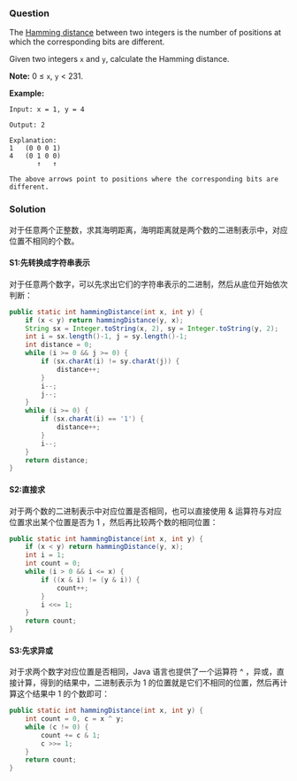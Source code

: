 ### Question

The [Hamming distance](https://en.wikipedia.org/wiki/Hamming_distance) between two integers is the number of positions at which the corresponding bits are different.

Given two integers `x` and `y`, calculate the Hamming distance.

**Note:**
0 ≤ `x`, `y` < 231.

**Example:**

```
Input: x = 1, y = 4

Output: 2

Explanation:
1   (0 0 0 1)
4   (0 1 0 0)
       ↑   ↑

The above arrows point to positions where the corresponding bits are different.
```

### Solution

对于任意两个正整数，求其海明距离，海明距离就是两个数的二进制表示中，对应位置不相同的个数。

#### S1:先转换成字符串表示

对于任意两个数字，可以先求出它们的字符串表示的二进制，然后从底位开始依次判断：

```java
public static int hammingDistance(int x, int y) { 
    if (x < y) return hammingDistance(y, x);
    String sx = Integer.toString(x, 2), sy = Integer.toString(y, 2);
    int i = sx.length()-1, j = sy.length()-1;
    int distance = 0;
    while (i >= 0 && j >= 0) {
        if (sx.charAt(i) != sy.charAt(j)) {
            distance++;
        }
        i--;
        j--;
    }
    while (i >= 0) {
        if (sx.charAt(i) == '1') {
            distance++;
        }
        i--;
    }
    return distance;
}
```

#### S2:直接求

对于两个数的二进制表示中对应位置是否相同，也可以直接使用 & 运算符与对应位置求出某个位置是否为 1 ，然后再比较两个数的相同位置：

```java
public static int hammingDistance(int x, int y) {
    if (x < y) return hammingDistance(y, x);
    int i = 1;
    int count = 0;
    while (i > 0 && i <= x) {
        if ((x & i) != (y & i)) {
            count++;
        }
        i <<= 1;
    }
    return count;
}
```

#### S3:先求异或

对于求两个数字对应位置是否相同，Java 语言也提供了一个运算符 ^ ，异或，直接计算，得到的结果中，二进制表示为 1 的位置就是它们不相同的位置，然后再计算这个结果中 1 的个数即可：

```java
public static int hammingDistance(int x, int y) {
    int count = 0, c = x ^ y;
    while (c != 0) {
        count += c & 1;
        c >>= 1;
    }
    return count;
}
```


